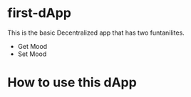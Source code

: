 # first-dApp
 This is the basic Decentralized app that has two funtanilites.
  - Get Mood
  - Set Mood
 # How to use this dApp
 
